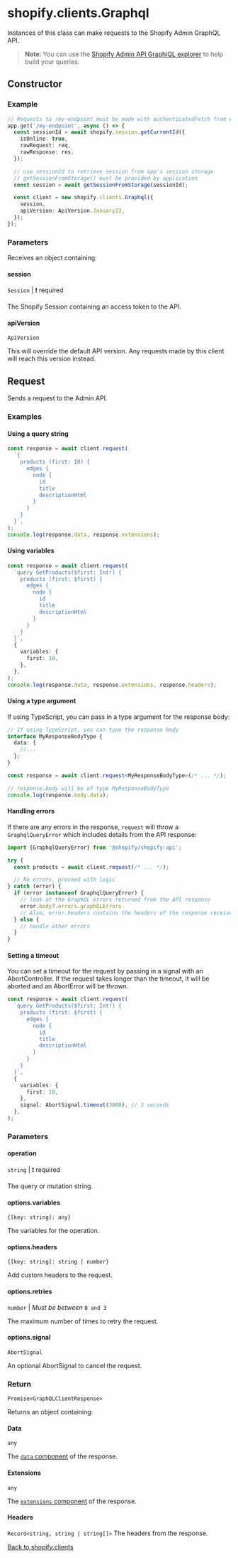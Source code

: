 # shopify.clients.Graphql

Instances of this class can make requests to the Shopify Admin GraphQL API.

> **Note**: You can use the [Shopify Admin API GraphiQL explorer](https://shopify.dev/docs/apps/tools/graphiql-admin-api) to help build your queries.

## Constructor

### Example

```ts
// Requests to /my-endpoint must be made with authenticatedFetch from App Bridge for embedded apps
app.get('/my-endpoint', async () => {
  const sessionId = await shopify.session.getCurrentId({
    isOnline: true,
    rawRequest: req,
    rawResponse: res,
  });

  // use sessionId to retrieve session from app's session storage
  // getSessionFromStorage() must be provided by application
  const session = await getSessionFromStorage(sessionId);

  const client = new shopify.clients.Graphql({
    session,
    apiVersion: ApiVersion.January23,
  });
});
```

### Parameters

Receives an object containing:

#### session

`Session` | :exclamation: required

The Shopify Session containing an access token to the API.

#### apiVersion

`ApiVersion`

This will override the default API version.
Any requests made by this client will reach this version instead.

## Request

Sends a request to the Admin API.

### Examples

#### Using a query string

```ts
const response = await client.request(
  `{
    products (first: 10) {
      edges {
        node {
          id
          title
          descriptionHtml
        }
      }
    }
  }`,
);
console.log(response.data, response.extensions);
```

#### Using variables

```ts
const response = await client.request(
  `query GetProducts($first: Int!) {
    products (first: $first) {
      edges {
        node {
          id
          title
          descriptionHtml
        }
      }
    }
  }`,
  {
    variables: {
      first: 10,
    },
  },
);
console.log(response.data, response.extensions, response.headers);
```

#### Using a type argument

If using TypeScript, you can pass in a type argument for the response body:

```ts
// If using TypeScript, you can type the response body
interface MyResponseBodyType {
  data: {
    //...
  };
}

const response = await client.request<MyResponseBodyType>(/* ... */);

// response.body will be of type MyResponseBodyType
console.log(response.body.data);
```

#### Handling errors

If there are any errors in the response, `request` will throw a `GraphqlQueryError` which includes details from the API response:

```ts
import {GraphqlQueryError} from '@shopify/shopify-api';

try {
  const products = await client.request(/* ... */);

  // No errors, proceed with logic
} catch (error) {
  if (error instanceof GraphqlQueryError) {
    // look at the GraphQL errors returned from the API response
    error.body?.errors.graphQLErrors
    // Also, error.headers contains the headers of the response received from Shopify
  } else {
    // handle other errors
  }
}
```

#### Setting a timeout
You can set a timeout for the request by passing in a signal with an AbortController. If the request takes longer than the timeout, it will be aborted and an AbortError will be thrown.

```ts
const response = await client.request(
  `query GetProducts($first: Int!) {
    products (first: $first) {
      edges {
        node {
          id
          title
          descriptionHtml
        }
      }
    }
  }`,
  {
    variables: {
      first: 10,
    },
    signal: AbortSignal.timeout(3000), // 3 seconds
  },
);
```

### Parameters

#### operation

`string` | :exclamation: required

The query or mutation string.

#### options.variables

`{[key: string]: any}`

The variables for the operation.

#### options.headers

`{[key: string]: string | number}`

Add custom headers to the request.

#### options.retries

`number` | _Must be between_ `0 and 3`

The maximum number of times to retry the request.

#### options.signal

`AbortSignal`

An optional AbortSignal to cancel the request.

### Return

`Promise<GraphQLClientResponse>`

Returns an object containing:

#### Data

`any`

The [`data` component](https://shopify.dev/docs/api/admin/getting-started#graphql-admin-api) of the response.

#### Extensions

`any`

The [`extensions` component](https://shopify.dev/docs/api/admin-graphql#rate_limits) of the response.

#### Headers
`Record<string, string | string[]>`
The headers from the response.

[Back to shopify.clients](./README.md)
